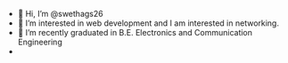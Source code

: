 - 👋 Hi, I’m @swethags26
- 👀 I’m interested in web development and I am interested in networking.   
- 🌱 I’m recently graduated in B.E. Electronics and Communication Engineering
- 

<!---
swethags26/swethags26 is a ✨ special ✨ repository because its `README.md` (this file) appears on your GitHub profile.
You can click the Preview link to take a look at your changes.
--->
